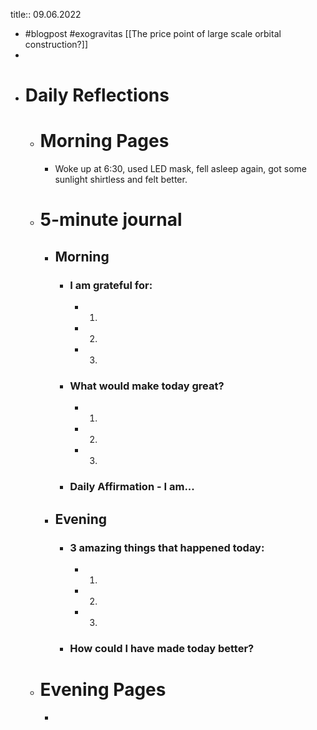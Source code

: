 title:: 09.06.2022

- #blogpost #exogravitas [[The price point of large scale orbital construction?]]
-
- # Daily Reflections
	- # Morning Pages
		- Woke up at 6:30, used LED mask, fell asleep again, got some sunlight shirtless and felt better.
	- # 5-minute journal
		- ## Morning
			- ### I am grateful for:
				- 1.
				- 2.
				- 3.
			- ### What would make today great?
				- 1.
				- 2.
				- 3.
			- ### Daily Affirmation - I am...
		- ## Evening
			- ### 3 amazing things that happened today:
				- 1.
				- 2.
				- 3.
			- ### How could I have made today better?
	- # Evening Pages
		-